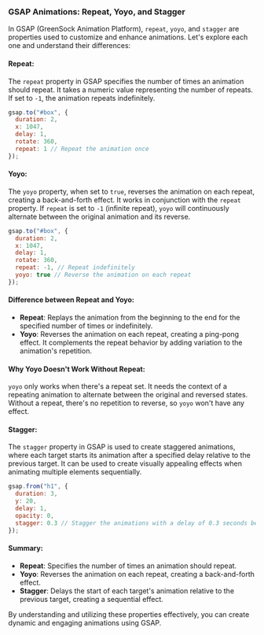 ### GSAP Animations: Repeat, Yoyo, and Stagger

In GSAP (GreenSock Animation Platform), `repeat`, `yoyo`, and `stagger` are properties used to customize and enhance animations. Let's explore each one and understand their differences:

#### Repeat:
The `repeat` property in GSAP specifies the number of times an animation should repeat. It takes a numeric value representing the number of repeats. If set to `-1`, the animation repeats indefinitely.

```javascript
gsap.to("#box", {
  duration: 2,
  x: 1047,
  delay: 1,
  rotate: 360,
  repeat: 1 // Repeat the animation once
});
```

#### Yoyo:
The `yoyo` property, when set to `true`, reverses the animation on each repeat, creating a back-and-forth effect. It works in conjunction with the `repeat` property. If `repeat` is set to `-1` (infinite repeat), `yoyo` will continuously alternate between the original animation and its reverse.

```javascript
gsap.to("#box", {
  duration: 2,
  x: 1047,
  delay: 1,
  rotate: 360,
  repeat: -1, // Repeat indefinitely
  yoyo: true // Reverse the animation on each repeat
});
```

#### Difference between Repeat and Yoyo:
- **Repeat**: Replays the animation from the beginning to the end for the specified number of times or indefinitely.
- **Yoyo**: Reverses the animation on each repeat, creating a ping-pong effect. It complements the repeat behavior by adding variation to the animation's repetition.

#### Why Yoyo Doesn't Work Without Repeat:
`yoyo` only works when there's a repeat set. It needs the context of a repeating animation to alternate between the original and reversed states. Without a repeat, there's no repetition to reverse, so `yoyo` won't have any effect.

#### Stagger:
The `stagger` property in GSAP is used to create staggered animations, where each target starts its animation after a specified delay relative to the previous target. It can be used to create visually appealing effects when animating multiple elements sequentially.

```javascript
gsap.from("h1", {
  duration: 3,
  y: 20,
  delay: 1,
  opacity: 0,
  stagger: 0.3 // Stagger the animations with a delay of 0.3 seconds between each target
});
```

#### Summary:
- **Repeat**: Specifies the number of times an animation should repeat.
- **Yoyo**: Reverses the animation on each repeat, creating a back-and-forth effect.
- **Stagger**: Delays the start of each target's animation relative to the previous target, creating a sequential effect.

By understanding and utilizing these properties effectively, you can create dynamic and engaging animations using GSAP.